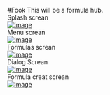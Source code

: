 #Fook
This will be a formula hub.
<br>
Splash screan <br>
[![image](https://i.hizliresim.com/MVEDr6.jpg)](https://hizliresim.com/MVEDr6)
<br>
Menu screan <br>
[![image](https://i.hizliresim.com/9a4NO9.jpg)](https://hizliresim.com/9a4NO9)
<br>
Formulas screan <br>
[![image](https://i.hizliresim.com/qdYvr3.jpg)](https://hizliresim.com/qdYvr3)
<br>
Dialog Screan <br>
[![image](https://i.hizliresim.com/gr56BL.jpg)](https://hizliresim.com/gr56BL)
<br>
Formula creat screan <br>
[![image](https://i.hizliresim.com/P1qDgv.jpg)](https://hizliresim.com/P1qDgv)
